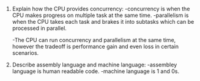 <!-- Answers to the Short Answer Essay Questions go here -->

1. Explain how the CPU provides concurrency:
    -concurrency is when the CPU makes progress on multiple task at the same time. 
    -parallelism is when the CPU takes each task and brakes it into subtasks which can be processed in parallel.

    -The CPU can run concurrency and parallelism at the same time, however the tradeoff is performance gain and even loss in certain scenarios. 

2. Describe assembly language and machine language:
    -assembley language is human readable code.
    -machine language is 1 and 0s.

